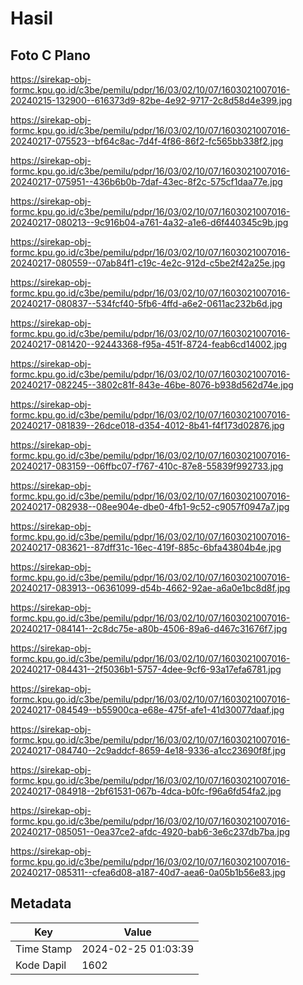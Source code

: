 # Hasil

## Foto C Plano

https://sirekap-obj-formc.kpu.go.id/c3be/pemilu/pdpr/16/03/02/10/07/1603021007016-20240215-132900--616373d9-82be-4e92-9717-2c8d58d4e399.jpg

https://sirekap-obj-formc.kpu.go.id/c3be/pemilu/pdpr/16/03/02/10/07/1603021007016-20240217-075523--bf64c8ac-7d4f-4f86-86f2-fc565bb338f2.jpg

https://sirekap-obj-formc.kpu.go.id/c3be/pemilu/pdpr/16/03/02/10/07/1603021007016-20240217-075951--436b6b0b-7daf-43ec-8f2c-575cf1daa77e.jpg

https://sirekap-obj-formc.kpu.go.id/c3be/pemilu/pdpr/16/03/02/10/07/1603021007016-20240217-080213--9c916b04-a761-4a32-a1e6-d6f440345c9b.jpg

https://sirekap-obj-formc.kpu.go.id/c3be/pemilu/pdpr/16/03/02/10/07/1603021007016-20240217-080559--07ab84f1-c19c-4e2c-912d-c5be2f42a25e.jpg

https://sirekap-obj-formc.kpu.go.id/c3be/pemilu/pdpr/16/03/02/10/07/1603021007016-20240217-080837--534fcf40-5fb6-4ffd-a6e2-0611ac232b6d.jpg

https://sirekap-obj-formc.kpu.go.id/c3be/pemilu/pdpr/16/03/02/10/07/1603021007016-20240217-081420--92443368-f95a-451f-8724-feab6cd14002.jpg

https://sirekap-obj-formc.kpu.go.id/c3be/pemilu/pdpr/16/03/02/10/07/1603021007016-20240217-082245--3802c81f-843e-46be-8076-b938d562d74e.jpg

https://sirekap-obj-formc.kpu.go.id/c3be/pemilu/pdpr/16/03/02/10/07/1603021007016-20240217-081839--26dce018-d354-4012-8b41-f4f173d02876.jpg

https://sirekap-obj-formc.kpu.go.id/c3be/pemilu/pdpr/16/03/02/10/07/1603021007016-20240217-083159--06ffbc07-f767-410c-87e8-55839f992733.jpg

https://sirekap-obj-formc.kpu.go.id/c3be/pemilu/pdpr/16/03/02/10/07/1603021007016-20240217-082938--08ee904e-dbe0-4fb1-9c52-c9057f0947a7.jpg

https://sirekap-obj-formc.kpu.go.id/c3be/pemilu/pdpr/16/03/02/10/07/1603021007016-20240217-083621--87dff31c-16ec-419f-885c-6bfa43804b4e.jpg

https://sirekap-obj-formc.kpu.go.id/c3be/pemilu/pdpr/16/03/02/10/07/1603021007016-20240217-083913--06361099-d54b-4662-92ae-a6a0e1bc8d8f.jpg

https://sirekap-obj-formc.kpu.go.id/c3be/pemilu/pdpr/16/03/02/10/07/1603021007016-20240217-084141--2c8dc75e-a80b-4506-89a6-d467c31676f7.jpg

https://sirekap-obj-formc.kpu.go.id/c3be/pemilu/pdpr/16/03/02/10/07/1603021007016-20240217-084431--2f5036b1-5757-4dee-9cf6-93a17efa6781.jpg

https://sirekap-obj-formc.kpu.go.id/c3be/pemilu/pdpr/16/03/02/10/07/1603021007016-20240217-084549--b55900ca-e68e-475f-afe1-41d30077daaf.jpg

https://sirekap-obj-formc.kpu.go.id/c3be/pemilu/pdpr/16/03/02/10/07/1603021007016-20240217-084740--2c9addcf-8659-4e18-9336-a1cc23690f8f.jpg

https://sirekap-obj-formc.kpu.go.id/c3be/pemilu/pdpr/16/03/02/10/07/1603021007016-20240217-084918--2bf61531-067b-4dca-b0fc-f96a6fd54fa2.jpg

https://sirekap-obj-formc.kpu.go.id/c3be/pemilu/pdpr/16/03/02/10/07/1603021007016-20240217-085051--0ea37ce2-afdc-4920-bab6-3e6c237db7ba.jpg

https://sirekap-obj-formc.kpu.go.id/c3be/pemilu/pdpr/16/03/02/10/07/1603021007016-20240217-085311--cfea6d08-a187-40d7-aea6-0a05b1b56e83.jpg


## Metadata

| Key        | Value               |
| ---------- | ------------------- |
| Time Stamp | 2024-02-25 01:03:39 |
| Kode Dapil | 1602                |



